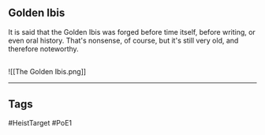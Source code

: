 ## Golden Ibis
It is said that the Golden Ibis was forged before time itself, before writing, or even
oral history. That's nonsense, of course, but it's still very old, and therefore noteworthy.
## 
![[The Golden Ibis.png]]

---
## Tags
#HeistTarget
#PoE1 